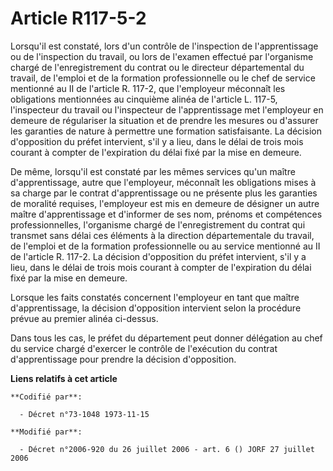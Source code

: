 # Article R117-5-2

Lorsqu'il est constaté, lors d'un contrôle de l'inspection de l'apprentissage ou de l'inspection du travail, ou lors de
l'examen effectué par l'organisme chargé de l'enregistrement du contrat ou le directeur départemental du travail, de l'emploi
et de la formation professionnelle ou le chef de service mentionné au II de l'article R. 117-2, que l'employeur méconnaît les
obligations mentionnées au cinquième alinéa de l'article L. 117-5, l'inspecteur du travail ou l'inspecteur de l'apprentissage
met l'employeur en demeure de régulariser la situation et de prendre les mesures ou d'assurer les garanties de nature à
permettre une formation satisfaisante. La décision d'opposition du préfet intervient, s'il y a lieu, dans le délai de trois
mois courant à compter de l'expiration du délai fixé par la mise en demeure.

De même, lorsqu'il est constaté par les mêmes services qu'un maître d'apprentissage, autre que l'employeur, méconnaît les
obligations mises à sa charge par le contrat d'apprentissage ou ne présente plus les garanties de moralité requises,
l'employeur est mis en demeure de désigner un autre maître d'apprentissage et d'informer de ses nom, prénoms et compétences
professionnelles, l'organisme chargé de l'enregistrement du contrat qui transmet sans délai ces éléments à la direction
départementale du travail, de l'emploi et de la formation professionnelle ou au service mentionné au II de l'article R.
117-2. La décision d'opposition du préfet intervient, s'il y a lieu, dans le délai de trois mois courant à compter de
l'expiration du délai fixé par la mise en demeure.

Lorsque les faits constatés concernent l'employeur en tant que maître d'apprentissage, la décision d'opposition intervient
selon la procédure prévue au premier alinéa ci-dessus.

Dans tous les cas, le préfet du département peut donner délégation au chef du service chargé d'exercer le contrôle de
l'exécution du contrat d'apprentissage pour prendre la décision d'opposition.

**Liens relatifs à cet article**

	**Codifié par**:

	  - Décret n°73-1048 1973-11-15

	**Modifié par**:

	  - Décret n°2006-920 du 26 juillet 2006 - art. 6 () JORF 27 juillet 2006
